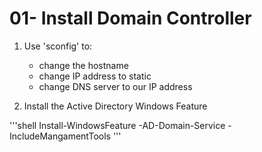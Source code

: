# 01- Install Domain Controller

1. Use 'sconfig' to:
    - change the hostname 
    - change IP address to static
    - change DNS server to our IP address

2. Install the Active Directory Windows Feature

'''shell 
Install-WindowsFeature -AD-Domain-Service -IncludeMangamentTools
'''